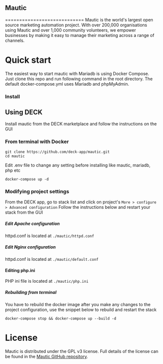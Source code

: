 ## Mautic 
============================
Mautic is the world's largest open source marketing automation project. With over 200,000 organisations using Mautic and over 1,000 community volunteers, we empower businesses by making it easy to manage their marketing across a range of channels.


# Quick start

The easiest way to start mautic with Mariadb is using Docker Compose. Just clone this repo and run following command in the root directory. The default docker-compose.yml uses Mariadb and phpMyAdmin.

### Install

## Using DECK
Install mautic from the DECK marketplace and follow the instructions on the GUI

### From terminal with Docker
```
git clone https://github.com/deck-app/mautic.git
cd mautic
```
Edit .env file to change any setting before installing like mautic, mariadb, php etc
```
docker-compose up -d
```
### Modifying project settings

From the DECK app, go to stack list and click on project's `More > configure > Advanced configuration` Follow the instructions below and restart your stack from the GUI

##### Edit Apache configuration

httpd.conf is located at `./mautic/httpd.conf`

##### Edit Nginx configuration

httpd.conf is located at `./mautic/default.conf`

#### Editing php.ini

PHP ini file is located at `./mautic/php.ini`

##### Rebuilding from terminal

You have to rebuild the docker image after you make any changes to the project configuration, use the snippet below to rebuild and restart the stack
```
docker-compose stop && docker-compose up --build -d
```

# License

Mautic is distributed under the GPL v3 license. Full details of the license can be found in the [Mautic GitHub repository](https://github.com/mautic/mautic/blob/staging/LICENSE.txt).